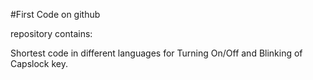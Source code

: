 #First Code on
github

repository contains:                           

Shortest code in different languages for Turning On/Off and Blinking of Capslock key.




